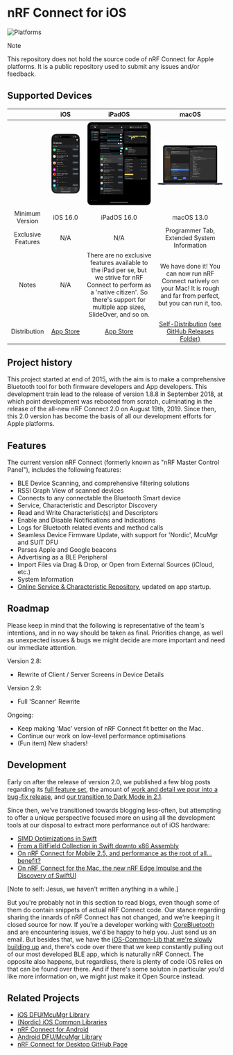 # nRF Connect for iOS

![Platforms](https://img.shields.io/badge/Platforms-iOS%20|%20iPadOS%20|%20macOS-333333.svg)

> [!NOTE]  
> This repository does not hold the source code of nRF Connect for Apple platforms. It is a public repository used to submit any issues and/or feedback.

## Supported Devices

| | iOS | iPadOS | macOS |
| :---: | :---: | :----: | :----: |
| | ![](ios.png) | ![](ipados.png) | ![](mac.png) |
| Minimum Version | iOS 16.0 | iPadOS 16.0 | macOS 13.0 |
| Exclusive Features | N/A | N/A | Programmer Tab, Extended System Information |
| Notes | N/A | There are no exclusive features available to the iPad per se, but we strive for nRF Connect to perform as a 'native citizen'. So there's support for multiple app sizes, SlideOver, and so on. | We have done it! You can now run nRF Connect natively on your Mac! It is rough and far from perfect, but you can run it, too. |
| Distribution | [App Store](https://apps.apple.com/us/app/nrf-connect-for-mobile/id1054362403) | [App Store](https://apps.apple.com/us/app/nrf-connect-for-mobile/id1054362403) | [Self-Distribution](https://github.com/NordicSemiconductor/IOS-nRF-Connect/raw/refs/heads/readme/Releases/nRF-Connect-2-7-18-b85.dmg) [(see GitHub Releases Folder)](https://github.com/NordicSemiconductor/IOS-nRF-Connect/tree/readme/Releases)

## Project history

This project started at end of 2015, with the aim is to make a comprehensive Bluetooth tool for both firmware developers and App developers. This development train lead to the release of version 1.8.8 in September 2018, at which point development was rebooted from scratch, culminating in the release of the all-new nRF Connect 2.0 on August 19th, 2019. Since then, this 2.0 version has become the basis of all our development efforts for Apple platforms.

## Features

The current version nRF Connect (formerly known as "nRF Master Control Panel"), includes the following features:
- BLE Device Scanning, and comprehensive filtering solutions
- RSSI Graph View of scanned devices
- Connects to any connectable the Bluetooth Smart device
- Service, Characteristic and Descriptor Discovery
- Read and Write Characteristic(s) and Descriptors
- Enable and Disable Notifications and Indications
- Logs for Bluetooth related events and method calls
- Seamless Device Firmware Update, with support for 'Nordic', McuMgr and SUIT DFU
- Parses Apple and Google beacons
- Advertising as a BLE Peripheral
- Import Files via Drag & Drop, or Open from External Sources (iCloud, etc.)
- System Information
- [Online Service & Characteristic Repository](https://github.com/NordicSemiconductor/bluetooth-numbers-database), updated on app startup.

## Roadmap

Please keep in mind that the following is representative of the team's intentions, and in no way should be taken as final. Priorities change, as well as unexpected issues & bugs we might decide are more important and need our immediate attention.

Version 2.8:
- Rewrite of Client / Server Screens in Device Details

Version 2.9:
- Full 'Scanner' Rewrite

Ongoing:
- Keep making 'Mac' version of nRF Connect fit better on the Mac.
- Continue our work on low-level performance optimisations
- (Fun item) New shaders!

## Development

Early on after the release of version 2.0, we published a few blog posts regarding its [full feature set](https://devzone.nordicsemi.com/nordic/nordic-blog/b/blog/posts/announcing-nrf-connect-2-0-for-ios), the amount of [work and detail we pour into a bug-fix release](https://devzone.nordicsemi.com/nordic/nordic-blog/b/blog/posts/nrf_2d00_connect_2d00_ios_2d00_2_2d00_0_2d00_3_2d00_what_2d00_is_2d00_a_2d00_bugfix_2d00_release), and [our transition to Dark Mode in 2.1](https://devzone.nordicsemi.com/nordic/nordic-blog/b/blog/posts/nrf_2d00_connect_2d00_ios_2d00_dark_2d00_mode).

Since then, we've transitioned towards blogging less-often, but attempting to offer a unique perspective focused more on using all the development tools at our disposal to extract more performance out of iOS hardware:
- [SIMD Optimizations in Swift](https://devzone.nordicsemi.com/nordic/nordic-blog/b/blog/posts/nrf_2d00_connect_2d00_simd_2d00_optimizations_2d00_in_2d00_swift)
- [From a BitField Collection in Swift downto x86 Assembly](https://devzone.nordicsemi.com/nordic/nordic-blog/b/blog/posts/on-nrf-connect-for-ios-and-its-unnecessary-bitfield-collection-in-swift)
- [On nRF Connect for Mobile 2.5, and performance as the root of all... benefit?](https://devzone.nordicsemi.com/nordic/nordic-blog/b/blog/posts/on-nrf-connect-2-5-and-performance-as-the-root-of-all-benefit)
- [On nRF Connect for the Mac, the new nRF Edge Impulse and the Discovery of SwiftUI](https://devzone.nordicsemi.com/nordic/nordic-blog/b/blog/posts/on-nrf-edge-impulse-and-the-discovery-of-swiftui)

[Note to self: Jesus, we haven't written anything in a while.]

But you're probably not in this section to read blogs, even though some of them do contain snippets of actual nRF Connect code. Our stance regarding sharing the innards of nRF Connect has not changed, and we're keeping it closed source for now. If you're a developer working with [CoreBluetooth](https://developer.apple.com/documentation/corebluetooth) and are encountering issues, we'd be happy to help you. Just send us an email. But besides that, we have the [iOS-Common-Lib that we're slowly building up](https://github.com/NordicPlayground/IOS-Common-Libraries) and, there's code over there that we keep constantly pulling out of our most developed BLE app, which is naturally nRF Connect. The opposite also happens, but regardless, there is plenty of code iOS relies on that can be found over there. And if there's some soluton in particular you'd like more information on, we might just make it Open Source instead.

## Related Projects

- [iOS DFU/McuMgr Library](https://github.com/NordicSemiconductor/IOS-Pods-DFU-Library)
- [(Nordic) iOS Common Libraries](https://github.com/NordicPlayground/IOS-Common-Libraries)
- [nRF Connect for Android](https://github.com/NordicSemiconductor/Android-nRF-Connect)
- [Android DFU/McuMgr Library](https://github.com/NordicSemiconductor/Android-DFU-Library)
- [nRF Connect for Desktop GitHub Page](https://github.com/NordicSemiconductor/pc-nrfconnect-launcher)

